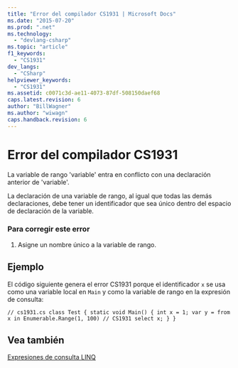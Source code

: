 ```yaml
---
title: "Error del compilador CS1931 | Microsoft Docs"
ms.date: "2015-07-20"
ms.prod: ".net"
ms.technology: 
  - "devlang-csharp"
ms.topic: "article"
f1_keywords: 
  - "CS1931"
dev_langs: 
  - "CSharp"
helpviewer_keywords: 
  - "CS1931"
ms.assetid: c0071c3d-ae11-4073-87df-508150daef68
caps.latest.revision: 6
author: "BillWagner"
ms.author: "wiwagn"
caps.handback.revision: 6
---
```

# Error del compilador CS1931
La variable de rango 'variable' entra en conflicto con una declaración anterior de 'variable'.  
  
 La declaración de una variable de rango, al igual que todas las demás declaraciones, debe tener un identificador que sea único dentro del espacio de declaración de la variable.  
  
### Para corregir este error  
  
1.  Asigne un nombre único a la variable de rango.  
  
## Ejemplo  
 El código siguiente genera el error CS1931 porque el identificador `x` se usa como una variable local en `Main` y como la variable de rango en la expresión de consulta:  
  
```  
// cs1931.cs class Test { static void Main() { int x = 1; var y = from x in Enumerable.Range(1, 100) // CS1931 select x; } }  
```  
  
## Vea también  
 [Expresiones de consulta LINQ](../../csharp/programming-guide/linq-query-expressions/index.md)